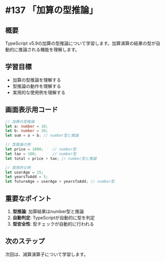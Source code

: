 # #137 「加算の型推論」

## 概要
TypeScript v5.9の加算の型推論について学習します。加算演算の結果の型が自動的に推論される機能を理解します。

## 学習目標
- 加算の型推論を理解する
- 型推論の動作を理解する
- 実用的な使用例を理解する

## 画面表示用コード

```typescript
// 加算の型推論
let a: number = 10;
let b: number = 20;
let sum = a + b; // number型と推論

// 型推論の例
let price = 1000;    // number型
let tax = 100;       // number型
let total = price + tax; // number型と推論

// 実用的な例
let userAge = 25;
let yearsToAdd = 5;
let futureAge = userAge + yearsToAdd; // number型
```

## 重要なポイント
1. **型推論**: 加算結果はnumber型と推論
2. **自動判定**: TypeScriptが自動的に型を判定
3. **型安全性**: 型チェックが自動的に行われる

## 次のステップ
次回は、減算演算子について学習します。